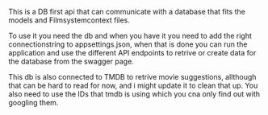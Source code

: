 This is a DB first api that can communicate with a database that fits the models and Filmsystemcontext files.

To use it you need the db and when you have it you need to add the right connectionstring to appsettings.json, when that is done you can run the application and use the different API endpoints to retrive or create data for the database from the swagger page.

This db is also connected to TMDB to retrive movie suggestions, allthough that can be hard to read for now, and i might update it to clean that up. You also need to use the IDs that tmdb is using which you cna only find out with googling them.